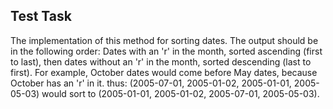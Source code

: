 <h2>Test Task</h2>
The implementation of this method for sorting dates.
The output should be in the following order:
Dates with an 'r' in the month, sorted ascending (first to last), then dates without an 'r' in the month, sorted descending (last to first).
For example, October dates would come before May dates, because October has an 'r' in it.
thus: (2005-07-01, 2005-01-02, 2005-01-01, 2005-05-03) would sort to (2005-01-01, 2005-01-02, 2005-07-01, 2005-05-03).

